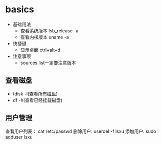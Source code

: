 # basics
- 基础用法
    - 查看系统版本 lsb_release -a
    - 查看内核版本 uname -a
- 快捷键
    - 显示桌面 ctrl+alt+d
- 注意事项
    - sources.list一定要注意版本

## 查看磁盘
- fdisk -l(查看所有磁盘)
- df -h(查看已经挂载磁盘)

## 用户管理
查看用户列表： cat /etc/passwd
删除用户: userdel -f lsxu
添加用户: sudo adduser lsxu